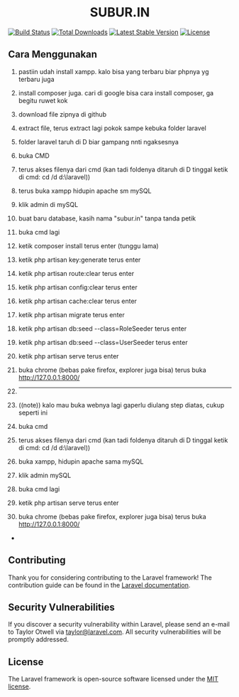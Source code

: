 
<h1 align="center" color:"#3498DB" >SUBUR.IN</h1>

<a href="https://travis-ci.org/laravel/framework"><img src="https://travis-ci.org/laravel/framework.svg" alt="Build Status"></a>
<a href="https://packagist.org/packages/laravel/framework"><img src="https://poser.pugx.org/laravel/framework/d/total.svg" alt="Total Downloads"></a>
<a href="https://packagist.org/packages/laravel/framework"><img src="https://poser.pugx.org/laravel/framework/v/stable.svg" alt="Latest Stable Version"></a>
<a href="https://packagist.org/packages/laravel/framework"><img src="https://poser.pugx.org/laravel/framework/license.svg" alt="License"></a>
</p>

## Cara Menggunakan

1. pastiin udah install xampp. kalo bisa yang terbaru biar phpnya yg terbaru juga
2. install composer juga. cari di google bisa cara install composer, ga begitu ruwet kok
3. download file zipnya di github
4. extract file, terus extract lagi pokok sampe kebuka folder laravel
5. folder laravel taruh di D biar gampang nnti ngaksesnya
6. buka CMD
7. terus akses filenya dari cmd (kan tadi foldenya ditaruh di D tinggal ketik di cmd:  cd /d d:\laravel))
8. terus buka xampp hidupin apache sm mySQL
9. klik admin di mySQL
10. buat baru database, kasih nama "subur.in" tanpa tanda petik
11. buka cmd lagi
12. ketik composer install terus enter (tunggu lama)
13. ketik php artisan key:generate terus enter
14. ketik php artisan route:clear terus enter
15. ketik php artisan config:clear terus enter
16. ketik php artisan cache:clear terus enter
17. ketik php artisan migrate terus enter
18. ketik php artisan db:seed --class=RoleSeeder terus enter
19. ketik php artisan db:seed --class=UserSeeder terus enter
20. ketik php artisan serve terus enter
21. buka chrome (bebas pake firefox, explorer juga bisa) terus buka http://127.0.0.1:8000/
22. ----------------------------------------------------------------------------------------------------

22. ((note))
kalo mau buka webnya lagi gaperlu diulang step diatas, cukup seperti ini
1.  buka cmd
2.  terus akses filenya dari cmd (kan tadi foldenya ditaruh di D tinggal ketik di cmd:  cd /d d:\laravel))
3.  buka xampp, hidupin apache sama mySQL
4.  klik admin mySQL
5.  buka cmd lagi
6.  ketik php artisan serve terus enter
7.  buka chrome (bebas pake firefox, explorer juga bisa) terus buka http://127.0.0.1:8000/

*
## Contributing

Thank you for considering contributing to the Laravel framework! The contribution guide can be found in the [Laravel documentation](https://laravel.com/docs/contributions).

## Security Vulnerabilities

If you discover a security vulnerability within Laravel, please send an e-mail to Taylor Otwell via [taylor@laravel.com](mailto:taylor@laravel.com). All security vulnerabilities will be promptly addressed.

## License

The Laravel framework is open-source software licensed under the [MIT license](https://opensource.org/licenses/MIT).


<p align="center">

